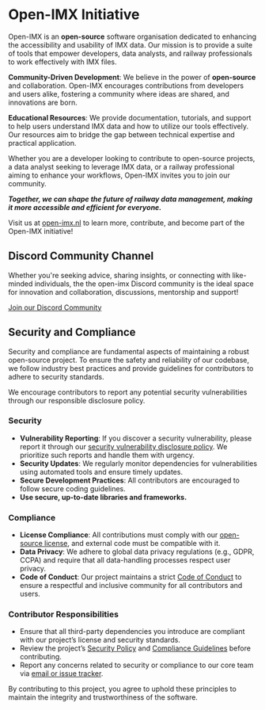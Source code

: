 
# Open-IMX Initiative

Open-IMX is an **open-source** software organisation dedicated to enhancing the accessibility and usability of IMX data. Our mission is to provide a suite of tools that empower developers, data analysts, and railway professionals to work effectively with IMX files. 

**Community-Driven Development**: We believe in the power of **open-source** and collaboration. Open-IMX encourages contributions from developers and users alike, fostering a community where ideas are shared, and innovations are born.

**Educational Resources**: We provide documentation, tutorials, and support to help users understand IMX data and how to utilize our tools effectively. Our resources aim to bridge the gap between technical expertise and practical application.

Whether you are a developer looking to contribute to open-source projects, a data analyst seeking to leverage IMX data, or a railway professional aiming to enhance your workflows, Open-IMX invites you to join our community. 

***Together, we can shape the future of railway data management, making it more accessible and efficient for everyone.***

Visit us at [open-imx.nl](https://open-imx.nl) to learn more, contribute, and become part of the Open-IMX initiative!

## Discord Community Channel
Whether you're seeking advice, sharing insights, or connecting with like-minded individuals, the the open-imx Discord community is the ideal space for innovation and collaboration, discussions, mentorship and support!

[Join our Discord Community](https://discord.gg/wBses7bPFg)

## Security and Compliance
Security and compliance are fundamental aspects of maintaining a robust open-source project. To ensure the safety and reliability of our codebase, we follow industry best practices and provide guidelines for contributors to adhere to security standards.

We encourage contributors to report any potential security vulnerabilities through our responsible disclosure policy.

### Security
- **Vulnerability Reporting**: If you discover a security vulnerability, please report it through our [security vulnerability disclosure policy](link-to-policy). We prioritize such reports and handle them with urgency.
- **Security Updates**: We regularly monitor dependencies for vulnerabilities using automated tools and ensure timely updates.
- **Secure Development Practices**: All contributors are encouraged to follow secure coding guidelines.
- **Use secure, up-to-date libraries and frameworks.**
  
### Compliance
- **License Compliance**: All contributions must comply with our [open-source license](link-to-license), and external code must be compatible with it.
- **Data Privacy**: We adhere to global data privacy regulations (e.g., GDPR, CCPA) and require that all data-handling processes respect user privacy.
- **Code of Conduct**: Our project maintains a strict [Code of Conduct](link-to-code-of-conduct) to ensure a respectful and inclusive community for all contributors and users.
  
### Contributor Responsibilities
- Ensure that all third-party dependencies you introduce are compliant with our project’s license and security standards.
- Review the project’s [Security Policy](link-to-security-policy) and [Compliance Guidelines](link-to-compliance-guidelines) before contributing.
- Report any concerns related to security or compliance to our core team via [email or issue tracker](link-to-contact-info).

By contributing to this project, you agree to uphold these principles to maintain the integrity and trustworthiness of the software.
